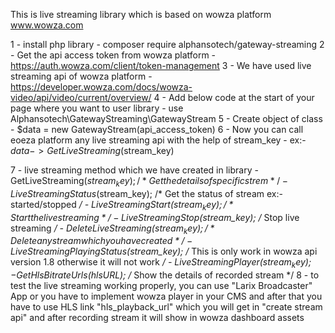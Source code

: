 This is live streaming library which is based on wowza platform www.wowza.com

1 - install php library
	- composer require alphansotech/gateway-streaming
2 - Get the api access token from wowza platform
	- https://auth.wowza.com/client/token-management
3 - We have used live streaming api of wowza platform
	- https://developer.wowza.com/docs/wowza-video/api/video/current/overview/
4 - Add below code at the start of your page where you want to user library
	- use Alphansotech\GatewayStreaming\GatewayStream
5 - Create object of class
	- $data = new GatewayStream(api_access_token)
6 - Now you can call eoeza platform any live streaming api with the help of stream_key
	- ex:- $data->GetLiveStreaming($stream_key)

7 - live streaming method which we have created in library
	- GetLiveStreaming($stream_key); /* Get the details of specific strem */
	- LiveStreamingStatus($stream_key); /* Get the status of stream ex:- started/stopped */
	- LiveStreamingStart($stream_key); /* Start the live streaming */
	- LiveStreamingStop($stream_key); /* Stop live streaming */
	- DeleteLiveStreaming($stream_key); /* Delete any stream which you have created */
	- LiveStreamingPlayingStatus($stream_key); /* This is only work in wowza api version 1.8 otherwise it will not work */
	- LiveStreamingPlayer($stream_key);
	- GetHlsBitrateUrls($hlsURL); /* Show the details of recorded stream */
8 - to test the live streaming working properly, you can use "Larix Broadcaster" App or you have to implement wowza player in your CMS and after that you have to use HLS link "hls_playback_url" which you will get in "create stream api" and after recording stream it will show in wowza dashboard assets
